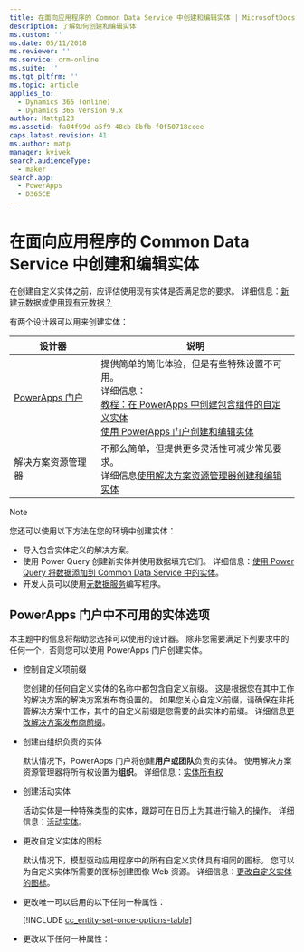 ```yaml
---
title: 在面向应用程序的 Common Data Service 中创建和编辑实体 | MicrosoftDocs
description: 了解如何创建和编辑实体
ms.custom: ''
ms.date: 05/11/2018
ms.reviewer: ''
ms.service: crm-online
ms.suite: ''
ms.tgt_pltfrm: ''
ms.topic: article
applies_to:
  - Dynamics 365 (online)
  - Dynamics 365 Version 9.x
author: Mattp123
ms.assetid: fa04f99d-a5f9-48cb-8bfb-f0f50718ccee
caps.latest.revision: 41
ms.author: matp
manager: kvivek
search.audienceType:
  - maker
search.app:
  - PowerApps
  - D365CE
---
```

# <a name="create-and-edit-entities-in-common-data-service-for-apps"></a>在面向应用程序的 Common Data Service 中创建和编辑实体

在创建自定义实体之前，应评估使用现有实体是否满足您的要求。 详细信息：[新建元数据或使用现有元数据？](create-edit-metadata.md#create-new-metadata-or-use-existing-metadata)

有两个设计器可以用来创建实体：

|设计器| 说明|
|--|--|
|[PowerApps 门户](https://web.powerapps.com/?utm_source=padocs&utm_medium=linkinadoc&utm_campaign=referralsfromdoc)|提供简单的简化体验，但是有些特殊设置不可用。<br />详细信息： <br />[教程：在 PowerApps 中创建包含组件的自定义实体](/powerapps/maker/common-data-service/create-custom-entity)<br />[使用 PowerApps 门户创建和编辑实体](create-edit-entities-portal.md)|
|解决方案资源管理器|不那么简单，但提供更多灵活性可减少常见要求。 <br />详细信息[使用解决方案资源管理器创建和编辑实体](create-edit-entities-solution-explorer.md)|

> [!NOTE]
> 您还可以使用以下方法在您的环境中创建实体：
> - 导入包含实体定义的解决方案。
> - 使用 Power Query 创建新实体并使用数据填充它们。 详细信息：[使用 Power Query 将数据添加到 Common Data Service 中的实体](/powerapps/maker/common-data-service/data-platform-cds-newentity-pq)。
> - 开发人员可以使用[元数据服务](/powerapps/developer/common-data-service/use-web-services#metadata-services)编写程序。


## <a name="entity-options-not-available-in-the-powerapps-portal"></a>PowerApps 门户中不可用的实体选项

本主题中的信息将帮助您选择可以使用的设计器。 除非您需要满足下列要求中的任何一个，否则您可以使用 PowerApps 门户创建实体。

- 控制自定义项前缀

  您创建的任何自定义实体的名称中都包含自定义前缀。 这是根据您在其中工作的解决方案的解决方案发布商设置的。 如果您关心自定义前缀，请确保在非托管解决方案中工作，其中的自定义前缀是您需要的此实体的前缀。 详细信息[更改解决方案发布商前缀](change-solution-publisher-prefix.md)。

- 创建由组织负责的实体

  默认情况下，PowerApps 门户将创建**用户或团队**负责的实体。 使用解决方案资源管理器将所有权设置为**组织**。 详细信息：[实体所有权](types-of-entities.md#entity-ownership)

- 创建活动实体

  活动实体是一种特殊类型的实体，跟踪可在日历上为其进行输入的操作。 详细信息：[活动实体](types-of-entities.md#activity-entities)。

- 更改自定义实体的图标

  默认情况下，模型驱动应用程序中的所有自定义实体具有相同的图标。 您可以为自定义实体所需要的图标创建图像 Web 资源。 详细信息：[更改自定义实体的图标](../model-driven-apps/change-custom-entity-icons.md)。 

- 更改唯一可以启用的以下任何一种属性：

  [!INCLUDE [cc_entity-set-once-options-table](../../includes/cc_entity-set-once-options-table.md)]

- 更改以下任何一种属性：

  <!-- Based on ../../includes/cc_entity-changeable-options-table.md 
Removed these:

  /|**Description**/|Provide a meaningful description of the purpose of the entity./|

  /|**Primary Image**/|System entities that support images will already have an **Image** field. You can choose whether to display data in this field as the image for the record by setting this field to **[None]** or **Default Image**.<br /><br /> For custom entities you must first create an image field. Each entity can have only one image field. After you create one, you can change this setting to set the primary image. More information: [Image fields](../maker/common-data-service/types-of-fields.md#image-fields) /|-->

  |选项   |说明  |
  |---------|---------|
  |**访问团队**|为此实体创建团队模板。 |
  |**允许快速创建**|在为此实体创建并发布了**快速创建窗体**之后，用户可以选择使用导航窗格中的**创建**按钮来创建新的记录。 更多信息：[创建和设计窗体](../model-driven-apps/create-design-forms.md)<br /><br /> 如果为某个自定义活动实体启用了此选项，则当用户使用导航窗格中的**创建**按钮时，自定义活动将出现在活动实体的组中。 但是，由于活动不支持快速创建窗体，因此，当单击自定义实体图标时，将使用主窗体。|
  |**显示此实体的区域**|在 Web 应用程序中选择其中一个可用站点地图区域以显示此实体。 这不适用于模型驱动应用程序。|
  |**审核**|在为组织启用了审核后，将允许更改随时间获取的实体记录。 为实体启用审核后，也会对其所有字段启用审核。 可以选择或清除要对其启用审核的字段。|
  |**更改跟踪**|从最初解压缩或最后同步数据开始就检测被更改的数据，从而以永久方法支持数据同步。  |
  |**颜色**|在模型驱动应用程序中设置用于实体的颜色。|
  |**文档管理**|在执行了其他任务来启用组织的文档管理后，启用此功能可以让此实体加入与 SharePoint 的集成。 |
  |**重复检测**|如果为组织启用了重复检测，启用此选项将允许为此实体创建重复检测规则。|
  |**为移动设备启用**|使此实体对 Dynamics 365 for phones 和 Dynamics 365 for tablets 应用程序可用。 您还可以选择将此实体设为**在移动设备中为只读**。<br /><br /> 如果实体的窗体需要不被 Dynamics 365 for phones 和 Dynamics 365 for tablets 应用程序支持的扩展，请使用此设置确保移动应用程序用户不能编辑这些实体的数据。|
  |**针对 Phone Express 启用**|使此实体对 Dynamics 365 for phones 应用程序可用。|
  |**邮件合并**|用户可以将此实体用于邮件合并。|
  |**Dynamics 365 for Outlook 的脱机功能**|当 Dynamics 365 for Outlook 应用程序未连接到网络时，此实体中的数据是否可用。|
  |**Dynamics 365 for Outlook 中的阅读窗格**|实体是否在 Dynamics 365 for Outlook 应用程序的阅读窗格中可见。|
  |**使用自定义帮助**|启用后，设置帮助 URL 来控制用户在单击应用程序中的帮助按钮时他们将看到的页面。 使用此设置来提供特定于您公司的实体流程的指导。|


### <a name="see-also"></a>另请参阅

[使用解决方案资源管理器创建和编辑实体](create-edit-entities-solution-explorer.md)<br />
[教程：在 PowerApps 中创建包含组件的自定义实体](/powerapps/maker/common-data-service/create-custom-entity)<br />
[编辑实体](edit-entities.md)<br />
[开发人员文档：创建自定义实体](/dynamics365/customer-engagement/developer/org-service/create-custom-entity)
